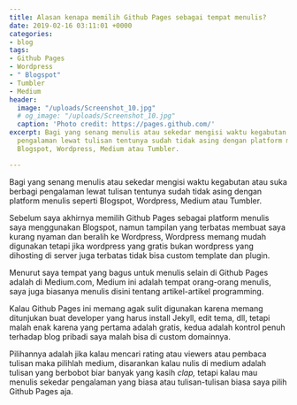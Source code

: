 ```yaml
---
title: Alasan kenapa memilih Github Pages sebagai tempat menulis?
date: 2019-02-16 03:11:01 +0000
categories:
- blog
tags:
- Github Pages
- Wordpress
- " Blogspot"
- Tumbler
- Medium
header:
  image: "/uploads/Screenshot_10.jpg"
  # og_image: "/uploads/Screenshot_10.jpg"
  caption: 'Photo credit: https://pages.github.com/'
excerpt: Bagi yang senang menulis atau sekedar mengisi waktu kegabutan atau suka berbagi
  pengalaman lewat tulisan tentunya sudah tidak asing dengan platform menulis seperti
  Blogspot, Wordpress, Medium atau Tumbler.

---
```

Bagi yang senang menulis atau sekedar mengisi waktu kegabutan atau suka berbagi pengalaman lewat tulisan tentunya sudah tidak asing dengan platform menulis seperti Blogspot, Wordpress, Medium atau Tumbler.

Sebelum saya akhirnya memilih Github Pages sebagai platform menulis saya menggunakan Blogspot, namun tampilan yang terbatas membuat saya kurang nyaman dan beralih ke Wordpress, Wordpress memang mudah digunakan tetapi jika wordpress yang gratis bukan wordpress yang dihosting di server juga terbatas tidak bisa custom template dan plugin.

Menurut saya tempat yang bagus untuk menulis selain di Github Pages adalah di Medium.com, Medium ini adalah tempat orang-orang menulis, saya juga biasanya menulis disini tentang artikel-artikel programming.

Kalau Github Pages ini memang agak sulit digunakan karena memang ditunjukan buat developer yang harus install Jekyll, edit tema, dll, tetapi malah enak karena yang pertama adalah gratis, kedua adalah kontrol penuh terhadap blog pribadi saya malah bisa di custom domainnya.

Pilihannya adalah jika kalau mencari rating atau viewers atau pembaca tulisan maka pilihlah medium, disarankan kalau nulis di medium adalah tulisan yang berbobot biar banyak yang kasih _clap,_ tetapi kalau mau menulis sekedar pengalaman yang biasa atau tulisan-tulisan biasa saya pilih Github Pages aja.